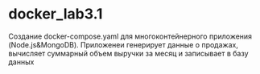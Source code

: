 # docker_lab3.1
Создание docker-compose.yaml для многоконтейнерного приложения (Node.js&MongoDB). Приложенеи генерирует данные о продажах, вычисляет суммарный объем выручки за месяц и записывает в базу данных
